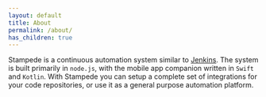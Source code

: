 ```yaml
---
layout: default
title: About
permalink: /about/
has_children: true
---
```


Stampede is a continuous automation system similar to [Jenkins](https://jenkins.io). The system is built primarily in `node.js`, with the mobile app companion written in `Swift` and `Kotlin`. With Stampede you can setup a complete set of integrations for your code repositories, or use it as a general purpose automation platform.
